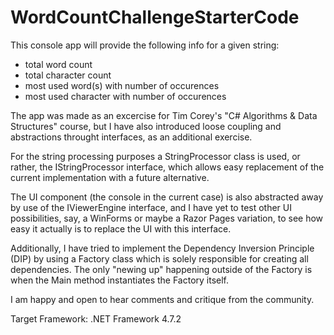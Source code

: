 # WordCountChallengeStarterCode
This console app will provide the following info for a given string:
  - total word count
  - total character count
  - most used word(s) with number of occurences
  - most used character with number of occurences

The app was made as an excercise for Tim Corey's "C# Algorithms & Data Structures" course, but I have also introduced loose coupling and abstractions throught interfaces, as an additional exercise.

For the string processing purposes a StringProcessor class is used, or rather, the IStringProcessor interface, which allows easy replacement of the current implementation with a future alternative.

The UI component (the console in the current case) is also abstracted away by use of the IViewerEngine interface, and I have yet to test other UI possibilities, say, a WinForms or maybe a Razor Pages variation, to see how easy it actually is to replace the UI with this interface.

Additionally, I have tried to implement the Dependency Inversion Principle (DIP) by using a Factory class which is solely responsible for creating all dependencies. The only "newing up" happening outside of the Factory is when the Main method instantiates the Factory itself.


I am happy and open to hear comments and critique from the community.

Target Framework: .NET Framework 4.7.2
